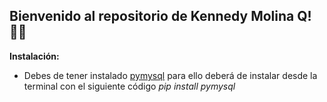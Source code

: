 ## Bienvenido al repositorio de Kennedy Molina Q! 👨‍💻

**Instalación:**
- Debes de tener instalado [pymysql](https://pypi.org/project/PyMySQL/)
para ello deberá de instalar desde la terminal con el siguiente código
*pip install pymysql*

